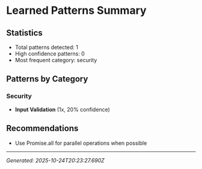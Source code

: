 # Learned Patterns Summary

## Statistics
- Total patterns detected: 1
- High confidence patterns: 0
- Most frequent category: security

## Patterns by Category


### Security
- **Input Validation** (1x, 20% confidence)


## Recommendations
- Use Promise.all for parallel operations when possible

---
*Generated: 2025-10-24T20:23:27.690Z*
